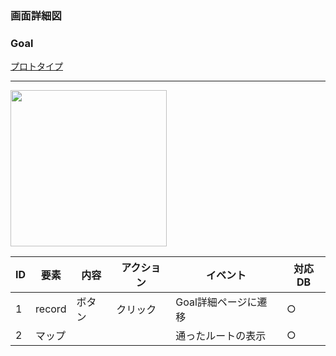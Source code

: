 ### 画面詳細図
### Goal
[プロトタイプ](https://www.figma.com/file/YLXi0XXJfyq6239uKAU8LF/cyclinger?node-id=0%3A1)
*****
<img src="./img/.png" width="250">

|ID|要素|内容|アクション|イベント|対応DB|
|--|----|----|---------|--------|------|
|1|record|ボタン|クリック|Goal詳細ページに遷移|○|
|2|マップ|||通ったルートの表示|○|
